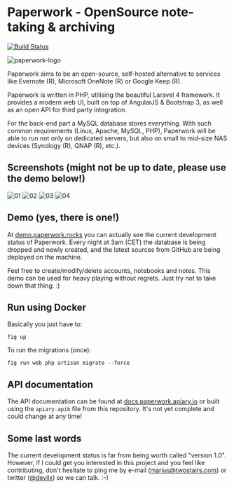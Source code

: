 Paperwork - OpenSource note-taking & archiving
==============================================
[![Build Status](https://travis-ci.org/twostairs/paperwork.svg?branch=master)](https://travis-ci.org/twostairs/paperwork)

![paperwork-logo](https://raw.githubusercontent.com/twostairs/paperwork/master/paperwork-logo.png)

Paperwork aims to be an open-source, self-hosted alternative to services like Evernote (R), Microsoft OneNote (R) or Google Keep (R).

Paperwork is written in PHP, utilising the beautiful Laravel 4 framework. It provides a modern web UI, built on top of AngularJS & Bootstrap 3, as well as an open API for third party integration.

For the back-end part a MySQL database stores everything. With such common requirements (Linux, Apache, MySQL, PHP), Paperwork will be able to run not only on dedicated servers, but also on small to mid-size NAS devices (Synology (R), QNAP (R), etc.).

## Screenshots (might not be up to date, please use the demo below!)

![01](https://raw.githubusercontent.com/twostairs/paperwork/gh-pages/images/screenshots/01.png)
![02](https://raw.githubusercontent.com/twostairs/paperwork/gh-pages/images/screenshots/02.png)
![03](https://raw.githubusercontent.com/twostairs/paperwork/gh-pages/images/screenshots/03.png)
![04](https://raw.githubusercontent.com/twostairs/paperwork/gh-pages/images/screenshots/04.png)

## Demo (yes, there is one!)

At [demo.paperwork.rocks](http://demo.paperwork.rocks) you can actually see the current development status of Paperwork. Every night at 3am (CET) the database is being dropped and newly created, and the latest sources from GitHub are being deployed on the machine.

Feel free to create/modify/delete accounts, notebooks and notes. This demo can be used for heavy playing without regrets. Just try not to take down that thing. :)

## Run using Docker

Basically you just have to:

    fig up

To run the migrations (once):

    fig run web php artisan migrate --force

## API documentation

The API documentation can be found at [docs.paperwork.apiary.io](http://docs.paperwork.apiary.io/) or built using the ``apiary.apib`` file from this repository. It's not yet complete and could change at any time!

## Some last words

The current development status is far from being worth called "version 1.0". However, if I could get you interested in this project and you feel like contributing, don't hesitate to ping me by e-mail ([marius@twostairs.com](mailto:marius@twostairs.com)) or twitter ([@devilx](https://twitter.com/devilx)) so we can talk. :-)
